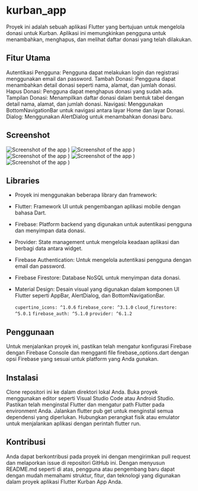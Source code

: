# kurban_app
Proyek ini adalah sebuah aplikasi Flutter yang bertujuan untuk mengelola donasi untuk Kurban. Aplikasi ini memungkinkan pengguna untuk menambahkan, menghapus, dan melihat daftar donasi yang telah dilakukan.

## Fitur Utama
Autentikasi Pengguna: Pengguna dapat melakukan login dan registrasi menggunakan email dan password.
Tambah Donasi: Pengguna dapat menambahkan detail donasi seperti nama, alamat, dan jumlah donasi.
Hapus Donasi: Pengguna dapat menghapus donasi yang sudah ada.
Tampilan Donasi: Menampilkan daftar donasi dalam bentuk tabel dengan detail nama, alamat, dan jumlah donasi.
Navigasi: Menggunakan BottomNavigationBar untuk navigasi antara layar Home dan layar Donasi.
Dialog: Menggunakan AlertDialog untuk menambahkan donasi baru.

## Screenshot
![Screenshot of the app](image/register.png)
)
![Screenshot of the app](image/login.png)
)
![Screenshot of the app](image/home.png)
)
![Screenshot of the app](image/add_donation.png)
)
![Screenshot of the app](image/donations.png)
)

## Libraries
- Proyek ini menggunakan beberapa library dan framework:
- Flutter: Framework UI untuk pengembangan aplikasi mobile dengan bahasa Dart.
- Firebase: Platform backend yang digunakan untuk autentikasi pengguna dan menyimpan data donasi.
- Provider: State management untuk mengelola keadaan aplikasi dan berbagi data antara widget.
- Firebase Authentication: Untuk mengelola autentikasi pengguna dengan email dan password.
- Firebase Firestore: Database NoSQL untuk menyimpan data donasi.
- Material Design: Desain visual yang digunakan dalam komponen UI Flutter seperti AppBar, AlertDialog, dan BottomNavigationBar.

  `cupertino_icons: ^1.0.6`
  `firebase_core: ^3.1.0`
  `cloud_firestore: ^5.0.1`
  `firebase_auth: ^5.1.0`
  `provider: ^6.1.2`

## Penggunaan
Untuk menjalankan proyek ini, pastikan telah mengatur konfigurasi Firebase dengan Firebase Console dan mengganti file firebase_options.dart dengan opsi Firebase yang sesuai untuk platform yang Anda gunakan.

## Instalasi
Clone repositori ini ke dalam direktori lokal Anda.
Buka proyek menggunakan editor seperti Visual Studio Code atau Android Studio.
Pastikan telah menginstal Flutter dan mengatur path Flutter pada environment Anda.
Jalankan flutter pub get untuk menginstal semua dependensi yang diperlukan.
Hubungkan perangkat fisik atau emulator untuk menjalankan aplikasi dengan perintah flutter run.

## Kontribusi
Anda dapat berkontribusi pada proyek ini dengan mengirimkan pull request dan melaporkan issue di repositori GitHub ini.
Dengan menyusun README.md seperti di atas, pengguna atau pengembang baru dapat dengan mudah memahami struktur, fitur, dan teknologi yang digunakan dalam proyek aplikasi Flutter Kurban App Anda.
